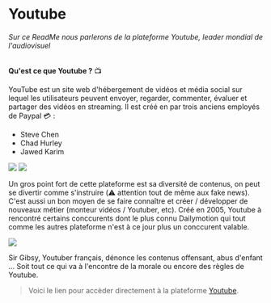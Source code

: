 # Youtube

###### Sur ce ReadMe nous parlerons de la plateforme Youtube, leader mondial de l'audiovisuel

**Qu'est ce que Youtube ?** :tv:

YouTube est un site web d'hébergement de vidéos et média social sur lequel les utilisateurs peuvent envoyer, regarder, commenter, évaluer et partager des vidéos en streaming. 
Il est créé en par trois anciens employés de Paypal :credit_card: :

- Steve Chen
- Chad Hurley
- Jawed Karim

![](https://www.webrankinfo.com/dossiers/wp-content/uploads/youtube-logo-2017-743-710x287.png)
![](https://i.gifer.com/fyFl.gif)

Un gros point fort de cette plateforme est sa diversité de contenus, on peut se divertir comme s'instruire (:warning: attention tout de même aux fake news).
C'est aussi un bon moyen de se faire connaître et créer / développer de nouveaux métier (monteur vidéos / Youtuber, etc).
Créé en 2005, Youtube à rencontré certains conccurents dont le plus connu Dailymotion qui tout comme les autres plateforme n'est à ce jour plus un conccurent valable.

![](https://pbs.twimg.com/profile_images/1557118006160924673/_CnqJXIn_400x400.jpg)

Sir Gibsy, Youtuber français, dénonce les contenus offensant, abus d'enfant ...
Soit tout ce qui va à l'encontre de la morale ou encore des règles de Youtube.

>Voici le lien pour accèder directement à la plateforme [Youtube](https://youtube.com/).

[^1]: Mes sources proviennent de mes diverses expériences sur la plateforme 
[^2]: Ainsi que [Wikipedia](https://fr.wikipedia.org/wiki/YouTube)  .